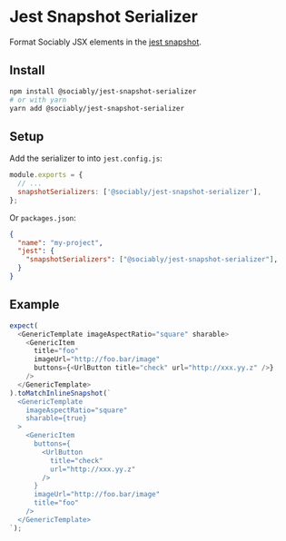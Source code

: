 # Jest Snapshot Serializer

Format Sociably JSX elements in the [jest snapshot](https://jestjs.io/docs/snapshot-testing).

## Install

```bash
npm install @sociably/jest-snapshot-serializer
# or with yarn
yarn add @sociably/jest-snapshot-serializer
```

## Setup

Add the serializer to into `jest.config.js`:

```js
module.exports = {
  // ...
  snapshotSerializers: ['@sociably/jest-snapshot-serializer'],
};
```

Or `packages.json`:

```json
{
  "name": "my-project",
  "jest": {
    "snapshotSerializers": ["@sociably/jest-snapshot-serializer"],
  }
}
```

## Example

```js
expect(
  <GenericTemplate imageAspectRatio="square" sharable>
    <GenericItem
      title="foo"
      imageUrl="http://foo.bar/image"
      buttons={<UrlButton title="check" url="http://xxx.yy.z" />}
    />
  </GenericTemplate>
).toMatchInlineSnapshot(`
  <GenericTemplate
    imageAspectRatio="square"
    sharable={true}
  >
    <GenericItem
      buttons={
        <UrlButton
          title="check"
          url="http://xxx.yy.z"
        />
      }
      imageUrl="http://foo.bar/image"
      title="foo"
    />
  </GenericTemplate>
`);
```
